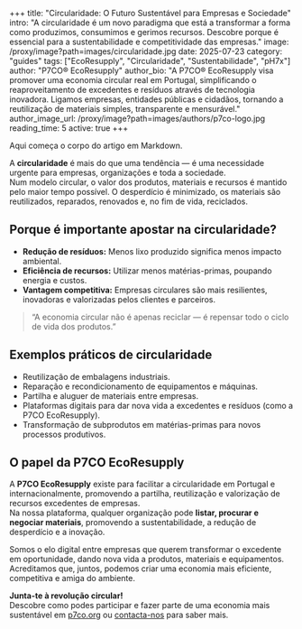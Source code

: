 +++
title: "Circularidade: O Futuro Sustentável para Empresas e Sociedade"
intro: "A circularidade é um novo paradigma que está a transformar a forma como produzimos, consumimos e gerimos recursos. Descobre porque é essencial para a sustentabilidade e competitividade das empresas."
image: /proxy/image?path=images/circularidade.jpg
date: 2025-07-23
category: "guides"
tags: ["EcoResupply", "Circularidade", "Sustentabilidade", "pH7x"]
author: "P7CO® EcoResupply"
author_bio: "A P7CO® EcoResupply visa promover uma economia circular real em Portugal, simplificando o reaproveitamento de excedentes e resíduos através de tecnologia inovadora. Ligamos empresas, entidades públicas e cidadãos, tornando a reutilização de materiais simples, transparente e mensurável."
author_image_url: /proxy/image?path=images/authors/p7co-logo.jpg
reading_time: 5
active: true
+++



Aqui começa o corpo do artigo em Markdown.


A **circularidade** é mais do que uma tendência — é uma necessidade urgente para empresas, organizações e toda a sociedade.  
Num modelo circular, o valor dos produtos, materiais e recursos é mantido pelo maior tempo possível. O desperdício é minimizado, os materiais são reutilizados, reparados, renovados e, no fim de vida, reciclados.

## Porque é importante apostar na circularidade?

- **Redução de resíduos:** Menos lixo produzido significa menos impacto ambiental.
- **Eficiência de recursos:** Utilizar menos matérias-primas, poupando energia e custos.
- **Vantagem competitiva:** Empresas circulares são mais resilientes, inovadoras e valorizadas pelos clientes e parceiros.

> “A economia circular não é apenas reciclar — é repensar todo o ciclo de vida dos produtos.”

## Exemplos práticos de circularidade

- Reutilização de embalagens industriais.
- Reparação e recondicionamento de equipamentos e máquinas.
- Partilha e aluguer de materiais entre empresas.
- Plataformas digitais para dar nova vida a excedentes e resíduos (como a P7CO EcoResupply).
- Transformação de subprodutos em matérias-primas para novos processos produtivos.

## O papel da P7CO EcoResupply

A **P7CO EcoResupply** existe para facilitar a circularidade em Portugal e internacionalmente, promovendo a partilha, reutilização e valorização de recursos excedentes de empresas.  
Na nossa plataforma, qualquer organização pode **listar, procurar e negociar materiais**, promovendo a sustentabilidade, a redução de desperdício e a inovação.

Somos o elo digital entre empresas que querem transformar o excedente em oportunidade, dando nova vida a produtos, materiais e equipamentos.  
Acreditamos que, juntos, podemos criar uma economia mais eficiente, competitiva e amiga do ambiente.

**Junta-te à revolução circular!**  
Descobre como podes participar e fazer parte de uma economia mais sustentável em [p7co.org](https://p7co.org) ou [contacta-nos](mailto:hello@p7co.org) para saber mais.
